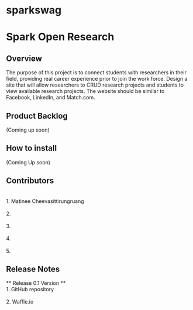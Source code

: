 # sparkswag

<h1>Spark Open Research</h1>

<h2>Overview</h2>

The purpose of this project is to connect students with researchers in their field, providing real career experience prior to join the work force. Design a site that will allow researchers to CRUD research projects and students to view available research projects. The website should be similar to Facebook, LinkedIn, and Match.com. 

<h2>Product Backlog</h2>
(Coming up soon)

<h2>How to install</h2>
(Coming Up soon)

<h2>Contributors</h2>
<br>1. Matinee Cheevasittirungruang</br>
<br>2.</br>
<br>3.</br>
<br>4.</br>
<br>5.</br>

<h2>Release Notes</h2>
** Release 0.1 Version **
<br>1. GitHub repository</br>
<br>2. Waffle.io</br>
